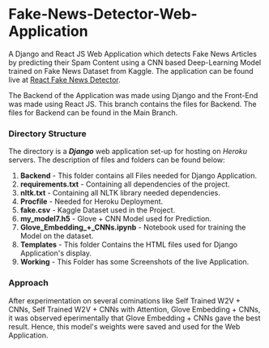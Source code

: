 # Fake-News-Detector-Web-Application
A Django and React JS Web Application which detects Fake News Articles by predicting their Spam Content using a CNN based Deep-Learning Model trained on Fake News Dataset from Kaggle.
The application can be found live at [React Fake News Detector](https://obscure-mountain-05331.herokuapp.com/).

The Backend of the Application was made using Django and the Front-End was made using React JS. This branch contains the files for Backend. The files for Backend can be found in the Main Branch.

### Directory Structure

The directory is a ***Django*** web application set-up for hosting on *Heroku* servers. The description of files and folders can be found below:

  1. **Backend** - This folder contains all Files needed for Django Application.
  2. **requirements.txt** - Containing all dependencies of the project.
  3. **nltk.txt** - Containing all NLTK library needed dependencies.
  4. **Procfile** - Needed for Heroku Deployment.
  5. **fake.csv** - Kaggle Dataset used in the Project.
  7. **my_model7.h5** - Glove + CNN Model used for Prediction.
  8. **Glove_Embedding_+_CNNs.ipynb** - Notebook used for training the Model on the dataset.
  9. **Templates** - This folder Contains the HTML files used for Django Application's display. 
  10. **Working** - This Folder has some Screenshots of the live Application.

### Approach

After experimentation on several cominations like Self Trained W2V + CNNs, Self Trained W2V + CNNs with Attention, Glove Embedding + CNNs, it was observed eperimentally that
Glove Embedding + CNNs gave the best result. Hence, this model's weights were saved and used for the Web Application. 
